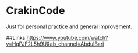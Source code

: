 # CrakinCode
Just for personal practice and general improvement.

##Links 
https://www.youtube.com/watch?v=HqPJF2L5h9U&ab_channel=AbdulBari
